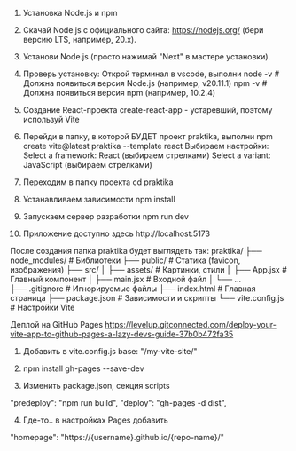 1. Установка Node.js и npm
 1. Скачай Node.js с официального сайта: https://nodejs.org/ (бери версию LTS, например, 20.x).
 2. Установи Node.js (просто нажимай "Next" в мастере установки).
 3. Проверь установку:
 Открой терминал в vscode, выполни
node -v  # Должна появиться версия Node.js (например, v20.11.1)
npm -v    # Должна появиться версия npm (например, 10.2.4)

2. Создание React-проекта
create-react-app - устаревший, поэтому используй Vite
 1. Перейди в папку, в которой БУДЕТ проект praktika, выполни
npm create vite@latest praktika --template react
Выбираем настройки:
Select a framework: React (выбираем стрелками)
Select a variant: JavaScript (выбираем стрелками)
 2. Переходим в папку проекта
cd praktika
 3. Устанавливаем зависимости
npm install
 4. Запускаем сервер разработки
npm run dev
 5. Приложение доступно здесь
http://localhost:5173

После создания папка praktika будет выглядеть так:
praktika/
├── node_modules/     # Библиотеки
├── public/           # Статика (favicon, изображения)
├── src/
│   ├── assets/       # Картинки, стили
│   ├── App.jsx       # Главный компонент
│   ├── main.jsx      # Входной файл
│   └── ...          
├── .gitignore        # Игнорируемые файлы
├── index.html        # Главная страница
├── package.json      # Зависимости и скрипты
└── vite.config.js    # Настройки Vite

Деплой на GitHub Pages
https://levelup.gitconnected.com/deploy-your-vite-app-to-github-pages-a-lazy-devs-guide-37b0b472fa35

1. Добавить в vite.config.js
base: "/my-vite-site/"

2. npm install gh-pages --save-dev

3. Изменить package.json, секция scripts

  "predeploy": "npm run build",
  "deploy": "gh-pages -d dist",

4. Где-то.. в настройках Pages добавить

"homepage": "https://{username}.github.io/{repo-name}/"